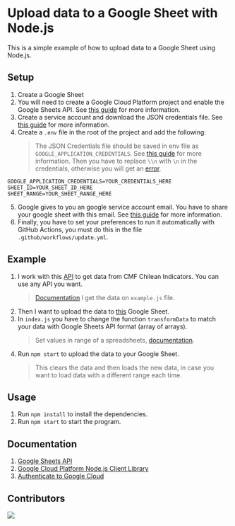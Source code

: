 # Upload data to a Google Sheet with Node.js

This is a simple example of how to upload data to a Google Sheet using Node.js.

## Setup

1. Create a Google Sheet
2. You will need to create a Google Cloud Platform project and enable the Google Sheets API. See [this guide](https://developers.google.com/sheets/api/quickstart/nodejs) for more information.
3. Create a service account and download the JSON credentials file. See [this guide](https://cloud.google.com/iam/docs/creating-managing-service-accounts) for more information.
4. Create a `.env` file in the root of the project and add the following:
    > The JSON Credentials file should be saved in env file as `GOOGLE_APPLICATION_CREDENTIALS`. See [this guide](https://cloud.google.com/docs/authentication/getting-started) for more information. Then you have to replace `\\n` with `\n` in the credentials, otherwise you will get an [error](https://stackoverflow.com/questions/45995130/how-to-remove-n-after-json-stringfy).

```
GOOGLE_APPLICATION_CREDENTIALS=YOUR_CREDENTIALS_HERE
SHEET_ID=YOUR_SHEET_ID_HERE
SHEET_RANGE=YOUR_SHEET_RANGE_HERE
```

5. Google gives to you an google service account email. You have to share your google sheet with this email. See [this guide](https://support.google.com/a/answer/7378726?hl=en) for more information.
6. Finally, you have to set your preferences to run it automatically with GitHub Actions, you must do this in the file `.github/workflows/update.yml`.

## Example

1. I work with this [API](https://economic-api.cam1pozas.xyz/api) to get data from CMF Chilean Indicators. You can use any API you want.
    > [Documentation](https://github.com/camipozas/economic-indicators-cl)
    > I get the data on `example.js` file.
2. Then I want to upload the data to [this](https://docs.google.com/spreadsheets/d/1WamN40ezRwfj6aQ0cGybgbPfg1RqihDDAe5DDEYvsM8/edit?usp=sharing) Google Sheet.
3. In `index.js` you have to change the function `transformData` to match your data with Google Sheets API format (array of arrays).
    > Set values in range of a spreadsheets, [documentation](https://developers.google.com/sheets/api/reference/rest/v4/spreadsheets.values/update).
4. Run `npm start` to upload the data to your Google Sheet.
    > This clears the data and then loads the new data, in case you want to load data with a different range each time.

## Usage

1. Run `npm install` to install the dependencies.
2. Run `npm start` to start the program.

## Documentation

1. [Google Sheets API](https://developers.google.com/sheets/api/reference/rest)
2. [Google Cloud Platform Node.js Client Library](https://developers.google.com/sheets/api/quickstart/nodejs)
3. [Authenticate to Google Cloud](https://github.com/marketplace/actions/authenticate-to-google-cloud)

## Contributors

<a href = "https://github.com/Tanu-N-Prabhu/Python/graphs/contributors">
  <img src = "https://contrib.rocks/image?repo=camipozas/upload-to-google-sheets"/>
</a>
